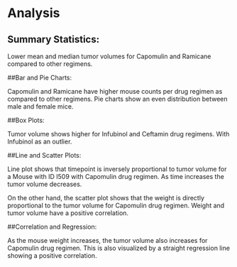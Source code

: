 # Analysis

## Summary Statistics:

Lower mean and median tumor volumes for Capomulin and Ramicane compared to other regimens.

##Bar and Pie Charts:

Capomulin and Ramicane have higher mouse counts per drug regimen as compared to other regimens. Pie charts show an even distribution between male and female mice.

##Box Plots:

Tumor volume shows higher for Infubinol and Ceftamin drug regimens. With Infubinol as an outlier.

##Line and Scatter Plots:

Line plot shows that timepoint is inversely proportional to tumor volume for a Mouse with ID I509 with Capomulin drug regimen. As time increases the tumor volume decreases.

On the other hand, the scatter plot shows that the weight is directly proportional to the tumor volume for Capomulin drug regimen. Weight and tumor volume have a positive correlation.

##Correlation and Regression:

As the mouse weight increases, the tumor volume also increases for Capomulin drug regimen. This is also visualized by a straight regression line showing a positive correlation.
